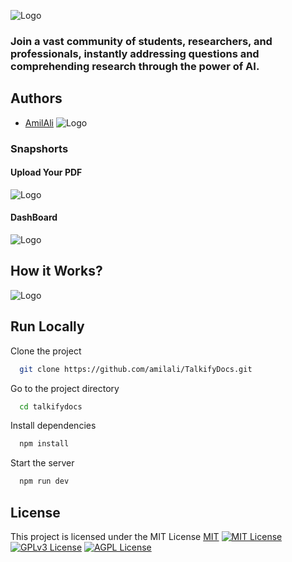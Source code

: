 ![Logo](https://res.cloudinary.com/djcmgdn0x/image/upload/v1706939138/wave-glow_lc2dyd.svg)

### Join a vast community of students, researchers, and professionals, instantly addressing questions and comprehending research through the power of AI.

## Authors

- [AmilAli](https://github.com/amilali) ![Logo](https://res.cloudinary.com/djcmgdn0x/image/upload/c_scale,w_50/v1704878652/Untitled_design_5_1_rg3r1y.png)

### Snapshorts

#### Upload Your PDF
![Logo](https://res.cloudinary.com/djcmgdn0x/image/upload/v1708604597/e69ae323-4e84-4768-b27f-aff8df35ca24.png)

#### DashBoard
![Logo](https://res.cloudinary.com/djcmgdn0x/image/upload/v1708604534/3aac79ec-65f2-4752-b3a6-dabfb46f695a.png)

## How it Works?
![Logo](https://res.cloudinary.com/djcmgdn0x/image/upload/v1707414766/talkify_map_pnmgbs.svg)

## Run Locally


Clone the project

```bash
  git clone https://github.com/amilali/TalkifyDocs.git
```

Go to the project directory

```bash
  cd talkifydocs
```

Install dependencies

```bash
  npm install
```

Start the server

```bash
  npm run dev
```



## License
This project is licensed under the MIT License
[MIT](https://choosealicense.com/licenses/mit/)
[![MIT License](https://img.shields.io/badge/License-MIT-green.svg)](https://choosealicense.com/licenses/mit/)
[![GPLv3 License](https://img.shields.io/badge/License-GPL%20v3-yellow.svg)](https://opensource.org/licenses/)
[![AGPL License](https://img.shields.io/badge/license-AGPL-blue.svg)](http://www.gnu.org/licenses/agpl-3.0)
